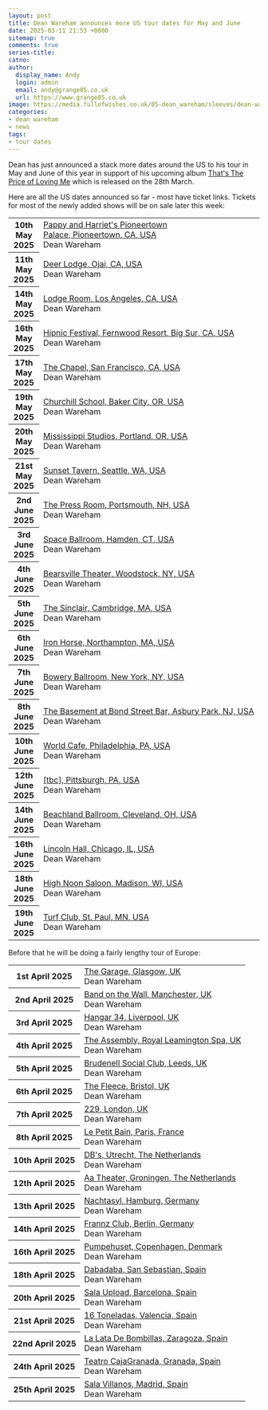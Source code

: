 ```yaml
---
layout: post
title: Dean Wareham announces more US tour dates for May and June
date: 2025-03-11 21:53 +0000
sitemap: true
comments: true
series-title:
catno:
author:
  display_name: Andy
  login: admin
  email: andy@grange85.co.uk
  url: https://www.grange85.co.uk
image: https://media.fullofwishes.co.uk/05-dean_wareham/sleeves/dean-wareham-thats-the-price.jpg
categories:
- dean wareham
- news
tags:
- tour dates
---
```

Dean has just announced a stack more dates around the US to his tour in May and June of this year in support of his upcoming album [That's The Price of Loving Me](/2025/01/09/dean-wareham-announces-new-solo-album-that-s-the-price-of-loving-me/) which is released on the 28th March.

Here are all the US dates announced so far - most have ticket links. Tickets for most of the newly added shows will be on sale later this week:

<table>
      <tr>
        <th>10th May 2025</th>
        <td><a href="/database/dean-and-britta/shows/dean-wareham-2025-05-10-pappy-and-harriets-pioneertown-palace-pioneertown-ca-usa/">Pappy and Harriet's Pioneertown Palace,&nbsp;Pioneertown,&nbsp;CA,&nbsp;USA</a><br/>
          <span class="show-details">Dean Wareham</span>
        </td>
      </tr>
      <tr>
        <th>11th May 2025</th>
        <td><a href="/database/dean-and-britta/shows/dean-wareham-2025-05-11-deer-lodge-ojai-ca-usa/">Deer Lodge,&nbsp;Ojai,&nbsp;CA,&nbsp;USA</a><br/>
          <span class="show-details">Dean Wareham</span>
        </td>
      </tr>
      <tr>
        <th>14th May 2025</th>
        <td><a href="/database/dean-and-britta/shows/dean-wareham-2025-05-14-lodge-room-los-angeles-ca-usa/">Lodge Room,&nbsp;Los Angeles,&nbsp;CA,&nbsp;USA</a><br/>
          <span class="show-details">Dean Wareham</span>
        </td>
      </tr>
      <tr>
        <th>16th May 2025</th>
        <td><a href="/database/dean-and-britta/shows/dean-wareham-2025-05-16-hipnic-festival-fernwood-resort-big-sur-ca-usa/">Hipnic Festival,&nbsp;Fernwood Resort,&nbsp;Big Sur,&nbsp;CA,&nbsp;USA</a><br/>
          <span class="show-details">Dean Wareham</span>
        </td>
      </tr>
      <tr>
        <th>17th May 2025</th>
        <td><a href="/database/dean-and-britta/shows/dean-wareham-2025-05-17-the-chapel-san-francisco-ca-usa/">The Chapel,&nbsp;San Francisco,&nbsp;CA,&nbsp;USA</a><br/>
          <span class="show-details">Dean Wareham</span>
        </td>
      </tr>
      <tr>
        <th>19th May 2025</th>
        <td><a href="/database/dean-and-britta/shows/dean-wareham-2025-05-19-churchill-school-baker-city-or-usa/">Churchill School,&nbsp;Baker City,&nbsp;OR,&nbsp;USA</a><br/>
          <span class="show-details">Dean Wareham</span>
        </td>
      </tr>
      <tr>
        <th>20th May 2025</th>
        <td><a href="/database/dean-and-britta/shows/dean-wareham-2025-05-20-mississippi-studios-portland-or-usa/">Mississippi Studios,&nbsp;Portland,&nbsp;OR,&nbsp;USA</a><br/>
          <span class="show-details">Dean Wareham</span>
        </td>
      </tr>
      <tr>
        <th>21st May 2025</th>
        <td><a href="/database/dean-and-britta/shows/dean-wareham-2025-05-21-sunset-tavern-seattle-wa-usa/">Sunset Tavern,&nbsp;Seattle,&nbsp;WA,&nbsp;USA</a><br/>
          <span class="show-details">Dean Wareham</span>
        </td>
      </tr>
      <tr>
        <th>2nd June 2025</th>
        <td><a href="/database/dean-and-britta/shows/dean-wareham-2025-06-02-the-press-room-portsmouth-nh-usa/">The Press Room,&nbsp;Portsmouth,&nbsp;NH,&nbsp;USA</a><br/>
          <span class="show-details">Dean Wareham</span>
        </td>
      </tr>
      <tr>
        <th>3rd June 2025</th>
        <td><a href="/database/dean-and-britta/shows/dean-wareham-2025-06-03-space-ballroom-hamden-ct-usa/">Space Ballroom,&nbsp;Hamden,&nbsp;CT,&nbsp;USA</a><br/>
          <span class="show-details">Dean Wareham</span>
        </td>
      </tr>
      <tr>
        <th>4th June 2025</th>
        <td><a href="/database/dean-and-britta/shows/dean-wareham-2025-06-04-bearsville-theater-woodstock-ny-usa/">Bearsville Theater,&nbsp;Woodstock,&nbsp;NY,&nbsp;USA</a><br/>
          <span class="show-details">Dean Wareham</span>
        </td>
      </tr>
      <tr>
        <th>5th June 2025</th>
        <td><a href="/database/dean-and-britta/shows/dean-wareham-2025-06-05-the-sinclair-cambridge-ma-usa/">The Sinclair,&nbsp;Cambridge,&nbsp;MA,&nbsp;USA</a><br/>
          <span class="show-details">Dean Wareham</span>
        </td>
      </tr>
      <tr>
        <th>6th June 2025</th>
        <td><a href="/database/dean-and-britta/shows/dean-wareham-2025-06-06-iron-horse-northampton-ma-usa/">Iron Horse,&nbsp;Northampton,&nbsp;MA,&nbsp;USA</a><br/>
          <span class="show-details">Dean Wareham</span>
        </td>
      </tr>
      <tr>
        <th>7th June 2025</th>
        <td><a href="/database/dean-and-britta/shows/dean-wareham-2025-06-07-bowery-ballroom-new-york-ny-usa/">Bowery Ballroom,&nbsp;New York,&nbsp;NY,&nbsp;USA</a><br/>
          <span class="show-details">Dean Wareham</span>
        </td>
      </tr>
      <tr>
        <th>8th June 2025</th>
        <td><a href="/database/dean-and-britta/shows/dean-wareham-2025-06-08-the-basement-at-bond-street-bar-asbury-park-nj-usa/">The&nbsp;Basement&nbsp;at&nbsp;Bond&nbsp;Street&nbsp;Bar,&nbsp;Asbury&nbsp;Park,&nbsp;NJ,&nbsp;USA</a><br/>
          <span class="show-details">Dean Wareham</span>
        </td>
      </tr>
      <tr>
        <th>10th June 2025</th>
        <td><a href="/database/dean-and-britta/shows/dean-wareham-2025-06-10-world-cafe-philadelphia-pa-usa/">World Cafe,&nbsp;Philadelphia,&nbsp;PA,&nbsp;USA</a><br/>
          <span class="show-details">Dean Wareham</span>
        </td>
      </tr>
      <tr>
        <th>12th June 2025</th>
        <td><a href="/database/dean-and-britta/shows/dean-wareham-2025-06-12-pittsburgh-pa-usa/">[tbc],&nbsp;Pittsburgh,&nbsp;PA,&nbsp;USA</a><br/>
          <span class="show-details">Dean Wareham</span>
        </td>
      </tr>
      <tr>
        <th>14th June 2025</th>
        <td><a href="/database/dean-and-britta/shows/dean-wareham-2025-06-14-beachland-ballroom-cleveland-oh-usa/">Beachland Ballroom,&nbsp;Cleveland,&nbsp;OH,&nbsp;USA</a><br/>
          <span class="show-details">Dean Wareham</span>
        </td>
      </tr>
      <tr>
        <th>16th June 2025</th>
        <td><a href="/database/dean-and-britta/shows/dean-wareham-2025-06-16-lincoln-hall-chicago-il-usa/">Lincoln Hall,&nbsp;Chicago,&nbsp;IL,&nbsp;USA</a><br/>
          <span class="show-details">Dean Wareham</span>
        </td>
      </tr>
      <tr>
        <th>18th June 2025</th>
        <td><a href="/database/dean-and-britta/shows/dean-wareham-2025-06-16-high-noon-saloon-madison-wi-usa/">High Noon Saloon,&nbsp;Madison,&nbsp;WI,&nbsp;USA</a><br/>
          <span class="show-details">Dean Wareham</span>
        </td>
      </tr>
      <tr>
        <th>19th June 2025</th>
        <td><a href="/database/dean-and-britta/shows/dean-wareham-2025-06-16-turf-club-st-paul-mn-usa/">Turf Club,&nbsp;St. Paul,&nbsp;MN,&nbsp;USA</a><br/>
          <span class="show-details">Dean Wareham</span>
        </td>
      </tr>
</table>


Before that he will be doing a fairly lengthy tour of Europe:

<table>
      <tr>
        <th>1st April 2025</th>
        <td><a href="/database/dean-and-britta/shows/dean-wareham-2025-04-01-the-garage-glasgow-uk/">The Garage,&nbsp;Glasgow,&nbsp;UK</a><br/>
          <span class="show-details">Dean Wareham</span>
        </td>
      </tr>
      <tr>
        <th>2nd April 2025</th>
        <td><a href="/database/dean-and-britta/shows/dean-wareham-2025-04-02-band-on-the-wall-manchester-uk/">Band on the Wall,&nbsp;Manchester,&nbsp;UK</a><br/>
          <span class="show-details">Dean Wareham</span>
        </td>
      </tr>
      <tr>
        <th>3rd April 2025</th>
        <td><a href="/database/dean-and-britta/shows/dean-wareham-2025-04-03-hangar-34-liverpool-uk/">Hangar 34,&nbsp;Liverpool,&nbsp;UK</a><br/>
          <span class="show-details">Dean Wareham</span>
        </td>
      </tr>
      <tr>
        <th>4th April 2025</th>
        <td><a href="/database/dean-and-britta/shows/dean-wareham-2025-04-04-the-assembly-royal-leamington-spa-uk/">The Assembly,&nbsp;Royal Leamington Spa,&nbsp;UK</a><br/>
          <span class="show-details">Dean Wareham</span>
        </td>
      </tr>
      <tr>
        <th>5th April 2025</th>
        <td><a href="/database/dean-and-britta/shows/dean-wareham-2025-04-05-brudenell-social-club-leeds-uk/">Brudenell Social Club,&nbsp;Leeds,&nbsp;UK</a><br/>
          <span class="show-details">Dean Wareham</span>
        </td>
      </tr>
      <tr>
        <th>6th April 2025</th>
        <td><a href="/database/dean-and-britta/shows/dean-wareham-2025-04-06-the-fleece-bristol-uk/">The Fleece. Bristol,&nbsp;UK</a><br/>
          <span class="show-details">Dean Wareham</span>
        </td>
      </tr>
      <tr>
        <th>7th April 2025</th>
        <td><a href="/database/dean-and-britta/shows/dean-wareham-2025-04-07-229-london-uk/">229,&nbsp;London,&nbsp;UK</a><br/>
          <span class="show-details">Dean Wareham</span>
        </td>
      </tr>
      <tr>
        <th>8th April 2025</th>
        <td><a href="/database/dean-and-britta/shows/dean-wareham-2025-04-08-le-petit-bain-paris-france/">Le Petit Bain,&nbsp;Paris,&nbsp;France</a><br/>
          <span class="show-details">Dean Wareham</span>
        </td>
      </tr>
      <tr>
        <th>10th April 2025</th>
        <td><a href="/database/dean-and-britta/shows/dean-wareham-2025-04-10-dbs-utrecht-the-netherlands/">DB's,&nbsp;Utrecht,&nbsp;The Netherlands</a><br/>
          <span class="show-details">Dean Wareham</span>
        </td>
      </tr>
      <tr>
        <th>12th April 2025</th>
        <td><a href="/database/dean-and-britta/shows/dean-wareham-2025-04-12-aa-theater-groningen-the-netherlands/">Aa Theater,&nbsp;Groningen,&nbsp;The Netherlands</a><br/>
          <span class="show-details">Dean Wareham</span>
        </td>
      </tr>
      <tr>
        <th>13th April 2025</th>
        <td><a href="/database/dean-and-britta/shows/dean-wareham-2025-04-13-nachtasyl-hamburg-germany/">Nachtasyl,&nbsp;Hamburg,&nbsp;Germany</a><br/>
          <span class="show-details">Dean Wareham</span>
        </td>
      </tr>
      <tr>
        <th>14th April 2025</th>
        <td><a href="/database/dean-and-britta/shows/dean-wareham-2025-04-14-frannz-club-berlin-germany/">Frannz Club,&nbsp;Berlin,&nbsp;Germany</a><br/>
          <span class="show-details">Dean Wareham</span>
        </td>
      </tr>
      <tr>
        <th>16th April 2025</th>
        <td><a href="/database/dean-and-britta/shows/dean-wareham-2025-04-16-pumpehuset-copenhagen-denmark/">Pumpehuset,&nbsp;Copenhagen,&nbsp;Denmark</a><br/>
          <span class="show-details">Dean Wareham</span>
        </td>
      </tr>
      <tr>
        <th>18th April 2025</th>
        <td><a href="/database/dean-and-britta/shows/dean-wareham-2025-04-18-dabadaba-san-sebastian-spain/">Dabadaba,&nbsp;San Sebastian,&nbsp;Spain</a><br/>
          <span class="show-details">Dean Wareham</span>
        </td>
      </tr>
      <tr>
        <th>20th April 2025</th>
        <td><a href="/database/dean-and-britta/shows/dean-wareham-2025-04-20-sala-upload-barcelona-spain/">Sala Upload,&nbsp;Barcelona,&nbsp;Spain</a><br/>
          <span class="show-details">Dean Wareham</span>
        </td>
      </tr>
      <tr>
        <th>21st April 2025</th>
        <td><a href="/database/dean-and-britta/shows/dean-wareham-2025-04-21-16-toneladas-valencia-spain/">16 Toneladas,&nbsp;Valencia,&nbsp;Spain</a><br/>
          <span class="show-details">Dean Wareham</span>
        </td>
      </tr>
      <tr>
        <th>22nd April 2025</th>
        <td><a href="/database/dean-and-britta/shows/dean-wareham-2025-04-22-la-lata-de-bombillas-zaragoza-spain/">La Lata De Bombillas,&nbsp;Zaragoza,&nbsp;Spain</a><br/>
          <span class="show-details">Dean Wareham</span>
        </td>
      </tr>
      <tr>
        <th>24th April 2025</th>
        <td><a href="/database/dean-and-britta/shows/dean-wareham-2025-04-24-teatro-cajagranada-granada-spain/">Teatro CajaGranada,&nbsp;Granada,&nbsp;Spain</a><br/>
          <span class="show-details">Dean Wareham</span>
        </td>
      </tr>
      <tr>
        <th>25th April 2025</th>
        <td><a href="/database/dean-and-britta/shows/dean-wareham-2025-04-25-sala-villanos-madrid-spain/">Sala Villanos,&nbsp;Madrid,&nbsp;Spain</a><br/>
          <span class="show-details">Dean Wareham</span>
        </td>
      </tr>
</table>
